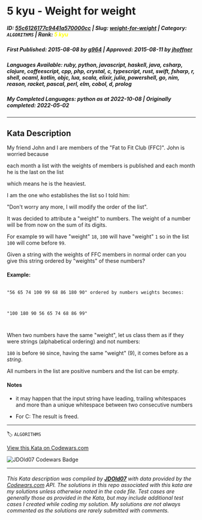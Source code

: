 # 5 kyu - Weight for weight

##### **ID**: [55c6126177c9441a570000cc](https://www.codewars.com/kata/55c6126177c9441a570000cc) | **Slug**: [weight-for-weight](https://www.codewars.com/kata/55c6126177c9441a570000cc) | **Category**: `ALGORITHMS` | **Rank**: <span style="color:yellow">5 kyu</span>

##### **First Published**: 2015-08-08 ***by*** [g964](https://www.codewars.com/users/g964) | **Approved**: 2015-08-11 ***by*** [jhoffner](https://www.codewars.com/users/jhoffner)

##### **Languages Available**: ruby, python, javascript, haskell, java, csharp, clojure, coffeescript, cpp, php, crystal, c, typescript, rust, swift, fsharp, r, shell, ocaml, kotlin, objc, lua, scala, elixir, julia, powershell, go, nim, reason, racket, pascal, perl, elm, cobol, d, prolog

##### **My Completed Languages**: python ***as at*** 2022-10-08 | **Originally completed**: 2022-05-02

---

## Kata Description


My friend John and I are members of the "Fat to Fit Club (FFC)". John is worried because

each month a list with the weights of members is published and each month he is the last on the list

which means he is the heaviest. 



I am the one who establishes the list so I told him:

"Don't worry any more, I will modify the order of the list".

It was decided to attribute a "weight" to numbers. The weight of a number will be from now on the sum of its digits. 



For example `99` will have "weight" `18`, `100` will have "weight" `1` so in the list `100` will come before `99`.



Given a string with the weights of FFC members in normal order can you give this string ordered by "weights" of these numbers?



#### Example:

```

"56 65 74 100 99 68 86 180 90" ordered by numbers weights becomes: 



"100 180 90 56 65 74 68 86 99"



```



When two numbers have the same "weight", let us class them as if they were strings (alphabetical ordering) and not numbers:



`180` is before `90` since, having the same "weight" (9),  it comes before as a *string*.



All numbers in the list are positive numbers and the list can be empty.



#### Notes



- it may happen that the input string have leading, trailing whitespaces and more than a unique whitespace between two consecutive numbers

- For C: The result is freed.





---


🏷 `ALGORITHMS`


[View this Kata on Codewars.com](https://www.codewars.com/kata/55c6126177c9441a570000cc)

![](https://www.codewars.com/users/jdold07/badges/large "JDOld07 Codewars Badge")

---

###### *This Kata description was compiled by [**JDOld07**](https://tpstech.dev) with data provided by the [Codewars.com](https://www.codewars.com) API.  The solutions in this repo associated with this kata are my solutions unless otherwise noted in the code file.  Test cases are generally those as provided in the Kata, but may include additional test cases I created while coding my solution.  My solutions are not always commented as the solutions are rarely submitted with comments.*
